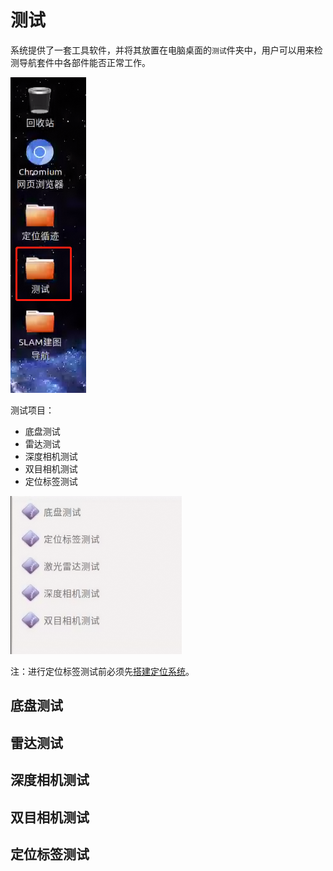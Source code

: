 # 测试

系统提供了一套工具软件，并将其放置在电脑桌面的`测试`件夹中，用户可以用来检测导航套件中各部件能否正常工作。

![](imgs/desktop.png)

测试项目：

* 底盘测试
* 雷达测试
* 深度相机测试
* 双目相机测试
* 定位标签测试

![](imgs/test.png)

注：进行定位标签测试前必须先[搭建定位系统](/usedoc/pmNavigationkit/user_guide/location/guide/doc)。

## 底盘测试

## 雷达测试

## 深度相机测试

## 双目相机测试

## 定位标签测试

